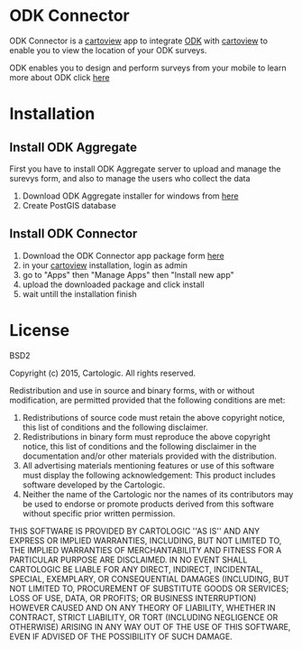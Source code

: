 # ODK Connector
ODK Connector is a [cartoview](github.com/cartologic/cartoview) app to integrate [ODK](https://opendatakit.org/) with [cartoview](github.com/cartologic/cartoview) to enable you to view the location of your ODK surveys.

ODK enables you to design and perform surveys from your mobile to learn more about ODK click [here](https://opendatakit.org/)

# Installation
## Install ODK Aggregate
First you have to install ODK Aggregate server to upload and manage the surevys form, and also to manage the users who collect the data
1. Download ODK Aggregate installer for windows from [here](https://opendatakit.org/downloads/download-info/odk-aggregate-windows-installer-exe/)
2. Create PostGIS database
## Install ODK Connector
1. Download the ODK Connector app package form [here](http://cartologic.com/cartoview2/apps/)
2. in your [cartoview](github.com/cartologic/cartoview) installation, login as admin
3. go to "Apps" then "Manage Apps" then "Install new app"
4. upload the downloaded package and click install
5. wait untill the installation finish

# License
BSD2

Copyright (c) 2015, Cartologic.
All rights reserved.

Redistribution and use in source and binary forms, with or without modification, are permitted provided that the following conditions are met:

1. Redistributions of source code must retain the above copyright notice, this list of conditions and the following disclaimer.
2. Redistributions in binary form must reproduce the above copyright notice, this list of conditions and the following disclaimer in the documentation and/or other materials provided with the distribution.
3. All advertising materials mentioning features or use of this software must display the following acknowledgement: This product includes software developed by the Cartologic.
4. Neither the name of the Cartologic nor the names of its contributors may be used to endorse or promote products
   derived from this software without specific prior written permission.

THIS SOFTWARE IS PROVIDED BY CARTOLOGIC ''AS IS'' AND ANY
EXPRESS OR IMPLIED WARRANTIES, INCLUDING, BUT NOT LIMITED TO, THE IMPLIED
WARRANTIES OF MERCHANTABILITY AND FITNESS FOR A PARTICULAR PURPOSE ARE
DISCLAIMED. IN NO EVENT SHALL CARTOLOGIC BE LIABLE FOR ANY
DIRECT, INDIRECT, INCIDENTAL, SPECIAL, EXEMPLARY, OR CONSEQUENTIAL DAMAGES
(INCLUDING, BUT NOT LIMITED TO, PROCUREMENT OF SUBSTITUTE GOODS OR SERVICES;
LOSS OF USE, DATA, OR PROFITS; OR BUSINESS INTERRUPTION) HOWEVER CAUSED AND
ON ANY THEORY OF LIABILITY, WHETHER IN CONTRACT, STRICT LIABILITY, OR TORT
(INCLUDING NEGLIGENCE OR OTHERWISE) ARISING IN ANY WAY OUT OF THE USE OF THIS
SOFTWARE, EVEN IF ADVISED OF THE POSSIBILITY OF SUCH DAMAGE.

